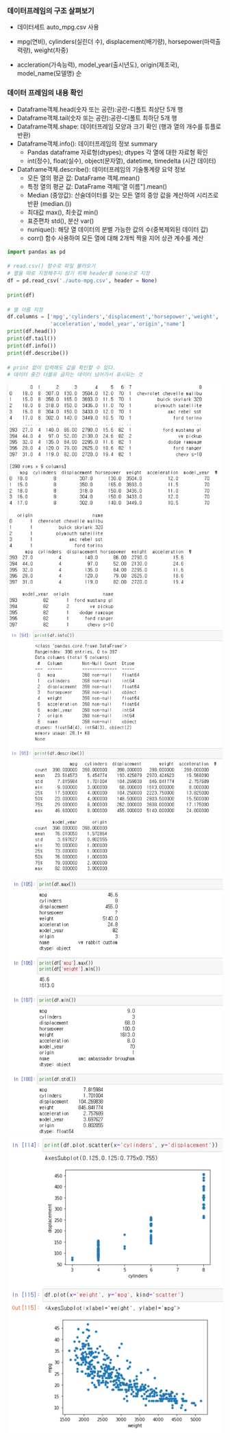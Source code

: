 ### **데이터프레임의 구조 살펴보기** 

- 데이터세트 auto_mpg.csv 사용

- mpg(연비), cylinders(실린더 수), displacement(배기량), horsepower(마력출력량), weight(차중)

- accleration(가속능력), model_year(출시년도), origin(제조국), model_name(모델명) 순

  

### **데이터 프레임의 내용 확인**

- Dataframe객체.head(숫자 또는 공란):공란-디폴트 최상단 5개 행
- Dataframe객체.tail(숫자 또는 공란):공란-디폴트 최하단 5개 행
- Dataframe객체.shape: 데이터프레임 모양과 크기 확인 (행과 열의 개수를 튜플로 반환)
- Dataframe객체.info(): 데이터프레임의 정보 summary
  - Pandas dataframe 자료형(dtypes); dtypes 각 열에 대한 자료형 확인
  - int(정수), float(실수), object(문자열), datetime, timedelta (시간 데이터)
- Dataframe객체.describe(): 데이터프레임의 기술통계량 요약 정보
  - 모든 열의 평균 값: DataFrame 객체.mean()
  - 특정 열의 평균 값: DataFrame 객체['열 이름"].mean()
  - Median (중앙값): 산술데이터를 갖는 모든 열의 중앙 값을 계산하여 시리즈로 반환 (median.())
  - 최대값 max(), 최솟값 min()
  - 표준편차 std(), 분산 var()
  - nunique(): 해당 열 데이터의 분별 가능한 값의 수(중복제외된 데이터 값)
  - corr() 함수 사용하여 모든 열에 대해 2개씩 짝을 지어 상관 계수를 계산

```python
import pandas as pd

# read.csv() 함수로 파일 불러오기
# 열을 따로 지정해주지 않기 위해 header를 none으로 지정
df = pd.read_csv('./auto-mpg.csv', header = None)

print(df)

# 열 이름 지정
df.columns = ['mpg','cylinders','displacement','horsepower','weight',
              'acceleration','model_year','origin','name']
print(df.head())
print(df.tail())
print(df.info())
print(df.describe())

# print 없이 입력해도 값을 확인할 수 있다.
# 데이터 중간 더블유 글자는 데이터 넘어가서 표시되는 것
```



![Pandas Dataframe_1](Day_0302.assets/Untitled.png)
![Pandas Dataframe_2](Day_0302.assets/Untitled(1).png) 
![Pandas Dataframe_3](Day_0302.assets/Untitled(2).png)
![Pandas Dataframe_4](Day_0302.assets/Untitled(3).png)






